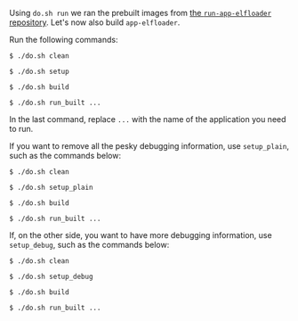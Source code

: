 Using `do.sh run` we ran the prebuilt images from [the `run-app-elfloader` repository](https://github.com/unikraft/run-app-elfloader).
Let's now also build `app-elfloader`.

Run the following commands:

```console
$ ./do.sh clean

$ ./do.sh setup

$ ./do.sh build

$ ./do.sh run_built ...
```

In the last command, replace `...` with the name of the application you need to run.

If you want to remove all the pesky debugging information, use `setup_plain`, such as the commands below:

```console
$ ./do.sh clean

$ ./do.sh setup_plain

$ ./do.sh build

$ ./do.sh run_built ...
```

If, on the other side, you want to have more debugging information, use `setup_debug`, such as the commands below:

```console
$ ./do.sh clean

$ ./do.sh setup_debug

$ ./do.sh build

$ ./do.sh run_built ...
```
